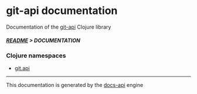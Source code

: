 
# git-api documentation

Documentation of the [git-api](https://github.com/bithandshake/git-api) Clojure library

##### [README](../README.md) > DOCUMENTATION

### Clojure namespaces

* [git.api](clj/git/API.md)

---

This documentation is generated by the [docs-api](https://github.com/bithandshake/docs-api) engine

